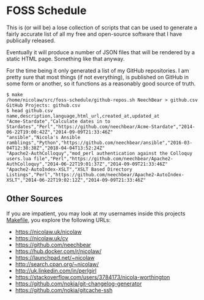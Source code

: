 # FOSS Schedule

This is (or will be) a lose collection of scripts that can be used to generate
a fairly accurate list of all my free and open-source software that I have
publically released.

Eventually it will produce a number of JSON files that will be rendered by a
static HTML page. Something like that anyway.

For the time being it only generated a list of my GitHub repositories. I am
pretty sure that most things (if not everything), is published on GitHub in
some form or another, so it functions as a reasonably good source of truth.

    $ make
    /home/nicolaw/src/foss-schedule/github-repos.sh NeechBear > github.csv
    GitHub Projects: github.csv
    $ head github.csv 
    name,description,language,html_url,created_at,updated_at
    "Acme-Stardate","Calculate dates in to Stardates","Perl","https://github.com/neechbear/Acme-Stardate","2014-06-22T19:00:42Z","2014-09-09T21:33:46Z"
    "ansible","Nicola's Ansible ramblings","Python","https://github.com/neechbear/ansible","2016-03-04T12:38:38Z","2018-04-04T13:52:24Z"
    "Apache2-AuthColloquy","mod_perl authentication against the Colloquy users.lua file","Perl","https://github.com/neechbear/Apache2-AuthColloquy","2014-06-22T19:01:37Z","2014-09-09T21:33:46Z"
    "Apache2-AutoIndex-XSLT","XSLT Based Directory Listings","Perl","https://github.com/neechbear/Apache2-AutoIndex-XSLT","2014-06-22T19:02:12Z","2014-09-09T21:33:46Z"

## Other Sources

If you are impatient, you may look at my usernames inside this projects 
[Makefile](Makefile), you explore the following URLs:

  * https://nicolaw.uk/nicolaw
  * https://nicolaw.uk/cv
  * https://github.com/neechbear
  * https://hub.docker.com/r/nicolaw/
  * https://launchpad.net/~nicolaw
  * http://search.cpan.org/~nicolaw/
  * http://uk.linkedin.com/in/perlgirl
  * https://stackoverflow.com/users/3784173/nicola-worthington
  * https://github.com/nokia/git-changelog-generator
  * https://github.com/nokia/gitcache-ssh
